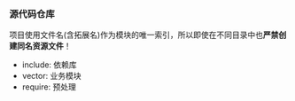 ### 源代码仓库
项目使用文件名(含拓展名)作为模块的唯一索引，所以即使在不同目录中也**严禁创建同名资源文件**！
- include: 依赖库
- vector: 业务模块
- require: 预处理